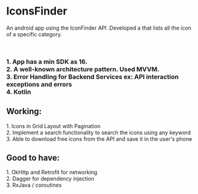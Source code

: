 # IconsFinder
An android app using the IconFinder API .Developed a that lists all the icon of a specific category.

<br/>
<h3>
1. App has a min SDK as 16.</br>
2. A well-known architecture pattern. Used MVVM.</br>
3. Error Handling for Backend Services ex: API interaction exceptions and errors</br>
4. Kotlin</br>
  </h3>

<h2>Working:</h2>
1. Icons in Grid Layout with Pagination</br>
2. Implement a search functionality to search the icons using any keyword</br>
3. Able to download free icons from the API and save it in the user's phone</br>

<h2>Good to have:</h2>
1. OkHttp and Retrofit for networking</br>
2. Dagger for dependency injection</br>
3. RxJava / coroutines</br>
